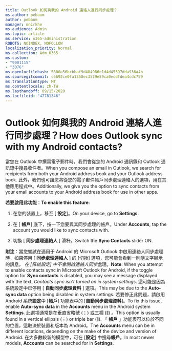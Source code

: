 ```yaml
---
title: Outlook 如何與我的 Android 連絡人進行同步處理？
ms.author: pebaum
author: pebaum
manager: mnirkhe
ms.audience: Admin
ms.topic: article
ms.service: o365-administration
ROBOTS: NOINDEX, NOFOLLOW
localization_priority: Normal
ms.collection: Adm_O365
ms.custom:
- "9001115"
- "3076"
ms.openlocfilehash: 5600a56bcbbaf9d484986e1d4d45397dda936a4b
ms.sourcegitcommit: c6692ce0fa1358ec3529e59ca0ecdfdea4cdc759
ms.translationtype: MT
ms.contentlocale: zh-TW
ms.lasthandoff: 09/15/2020
ms.locfileid: "47781346"
---
```

# <a name="how-does-outlook-sync-with-my-android-contacts"></a><span data-ttu-id="dfaf4-102">Outlook 如何與我的 Android 連絡人進行同步處理？</span><span class="sxs-lookup"><span data-stu-id="dfaf4-102">How does Outlook sync with my Android contacts?</span></span>

<span data-ttu-id="dfaf4-103">當您在 Outlook 中撰寫電子郵件時，我們會從您的 Android 通訊錄和 Outlook 通訊錄中搜尋收件者。</span><span class="sxs-lookup"><span data-stu-id="dfaf4-103">When you compose an email in Outlook, we search for recipients from both your Android address book and your Outlook address book.</span></span> <span data-ttu-id="dfaf4-104">此外，我們也可讓您將從您的電子郵件帳戶同步處理連絡人的選項，用在其他應用程式中。</span><span class="sxs-lookup"><span data-stu-id="dfaf4-104">Additionally, we give you the option to sync contacts from your email accounts to your Android address book for use in other apps.</span></span> 
 
<span data-ttu-id="dfaf4-105">**若要啟用此功能**：</span><span class="sxs-lookup"><span data-stu-id="dfaf4-105">**To enable this feature**:</span></span>
 
1. <span data-ttu-id="dfaf4-106">在您的裝置上，移至 [ **設定**]。</span><span class="sxs-lookup"><span data-stu-id="dfaf4-106">On your device, go to **Settings**.</span></span>

2. <span data-ttu-id="dfaf4-107">在 [ **帳戶**] 底下，按一下您要與其同步處理的帳戶。</span><span class="sxs-lookup"><span data-stu-id="dfaf4-107">Under **Accounts**, tap the account you would like to sync contacts with.</span></span>

3. <span data-ttu-id="dfaf4-108">切換 [ **同步處理連絡人** ] 滑杆。</span><span class="sxs-lookup"><span data-stu-id="dfaf4-108">Switch the **Sync Contacts** slider ON.</span></span>
 
<span data-ttu-id="dfaf4-109">**附注**：當您嘗試在適用于 Android 的 Microsoft Outlook 中啟用連絡人同步處理時，如果停用 [ **同步處理連絡人** ] 的 [切換] 選項，您可能會看到一則隨文字顯示的訊息， *在 [系統設定] 中不會開啟連絡人同步*處理。</span><span class="sxs-lookup"><span data-stu-id="dfaf4-109">**Note**: When you attempt to enable contacts sync in Microsoft Outlook for Android, if the toggle option for **Sync contacts** is disabled, you may see a message displayed with the text, *Contacts sync isn't turned on in system settings*.</span></span> <span data-ttu-id="dfaf4-110">這可能是因為系統設定中已停用 [ **自動同步處理資料** ] 選項。</span><span class="sxs-lookup"><span data-stu-id="dfaf4-110">This may be due to the **Auto-sync data** option being disabled in system settings.</span></span> <span data-ttu-id="dfaf4-111">若要修正此問題，請啟用 Android 系統**設定**中 [**帳戶**] 功能表中的 [**自動同步處理資料**]。</span><span class="sxs-lookup"><span data-stu-id="dfaf4-111">To fix this issue, enable  **Auto-sync data** in the  **Accounts** menu in the Android system  **Settings**.</span></span> <span data-ttu-id="dfaf4-112">此選項通常是在垂直省略號 (⋮) 或三欄 (⫼) 。</span><span class="sxs-lookup"><span data-stu-id="dfaf4-112">This option is usually found in a vertical ellipsis (⋮) or triple bar (⫼).</span></span> <span data-ttu-id="dfaf4-113">「  **帳戶** 」功能表可以位於不同的位置，這取決於裝置和版本為 Android。</span><span class="sxs-lookup"><span data-stu-id="dfaf4-113">The  **Accounts** menu can be in different locations, depending on the make of the device and version of Android.</span></span> <span data-ttu-id="dfaf4-114">在大多數較新的模型中，可在 [**設定**] 中搜尋**帳戶**。</span><span class="sxs-lookup"><span data-stu-id="dfaf4-114">In most newer models, **Accounts** can be searched for in **Settings**.</span></span>